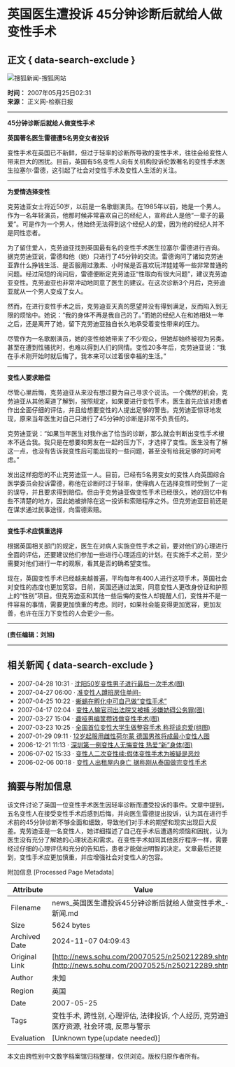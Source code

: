 # 英国医生遭投诉 45分钟诊断后就给人做变性手术

## 正文 { data-search-exclude }


![搜狐新闻-搜狐网站](https://images.sohu.com/uiue/sohu_logo/2006/news_logo3.gif)

**时间：** 2007年05月25日02:31  
**来源：** 正义网-检察日报

---

**45分钟诊断后就给人做变性手术**

**英国著名医生雷德遭5名男变女者投诉**

变性手术在英国已不新鲜，但过于轻率的诊断所导致的变性手术，往往会给变性人带来巨大的困扰。目前，英国有5名变性人向有关机构投诉伦敦著名的变性手术医生拉塞尔·雷德，这引起了社会对变性手术及变性人生活的关注。

---

**为爱情选择变性**

克劳迪亚女士将近50岁，以前是一名歌剧演员。在1985年以前，她是一个男人。作为一名年轻演员，他那时候非常喜欢自己的经纪人，宣称此人是他“一辈子的最爱”。可是作为一个男人，他始终无法得到这个经纪人的爱，因为他的经纪人并不是同性恋者。

为了留住爱人，克劳迪亚找到英国最有名的变性手术医生拉塞尔·雷德进行咨询。据克劳迪亚说，雷德和他（她）只进行了45分钟的交流。雷德询问了诸如克劳迪亚靠什么挣钱生活、是否服用过激素、小时候是否喜欢玩洋娃娃等一些非常普通的问题。经过简短的询问后，雷德便断定克劳迪亚“性取向有很大问题”，建议克劳迪亚变性。克劳迪亚也非常冲动地同意了医生的建议。在这次诊断3个月后，克劳迪亚就从一个男人变成了女人。

然而，在进行变性手术之后，克劳迪亚天真的愿望并没有得到满足，反而陷入到无限的烦恼中。她说：“我的身体不再是我自己的了。”而她的经纪人在和她相处一年之后，还是离开了她，留下克劳迪亚独自长久地承受着变性带来的压力。

尽管作为一名歌剧演员，她的变性给她带来了不少观众，但她却始终被视为另类。甚至在遭到性骚扰时，也难以得到人们的同情。变性20多年后，克劳迪亚说：“我在手术刚开始时就后悔了。我本来可以过着很幸福的生活。”

---

**变性人要求赔偿**

尽管心里后悔，克劳迪亚从来没有想过要为自己寻求个说法。一个偶然的机会，克劳迪亚从其他渠道了解到，按照规定，如果要进行变性手术，医生首先应该对患者作出全面仔细的评估，并且给想要变性的人提出足够的警告。克劳迪亚惊讶地发现，原来当年医生对自己只进行了45分钟的诊断是非常不负责任的。

克劳迪亚说：“如果当年医生对我作出了恰当的诊断，那么就会判断出变性手术根本不适合我。我只是在想要和男友在一起的压力下，才选择了变性。医生没有了解这一点，也没有告诉我变性后可能出现的一些问题，甚至没有给我足够的时间考虑。”

发出这样抱怨的不止克劳迪亚一人。目前，已经有5名男变女的变性人向英国综合医学委员会投诉雷德，称他在诊断时过于轻率，使得病人在选择变性时受到了一定的误导，并且要求得到赔偿。但由于克劳迪亚做变性手术已经很久，她的回忆中有些不清楚的地方，因此她被排除在这一投诉和索赔程序之外。但克劳迪亚目前还是在谋求通过民事途径，向雷德索赔。

---

**变性手术应慎重选择**

根据英国相关部门的规定，医生在对病人实施变性手术之前，要对他们的心理进行全面的评估，还要建议他们参加一些进行心理适应的计划。在实施手术之前，至少需要对他们进行一年的观察，看其是否的确希望变性。

现在，英国变性手术已经越来越普遍，平均每年有400人进行这项手术，英国社会对变性的态度也更加宽容。日前，英国还通过法案，同意变性人更改身份证和护照上的“性别”项目。但克劳迪亚和其他一些后悔的变性人却提醒人们，变性并不是一件容易的事情，需要更加慎重的考虑。同时，如果社会能变得更加宽容，更加友善，也许在压力下变性的人会更少一些。

---

**(责任编辑：刘旭)**

---

## 相关新闻 { data-search-exclude }

- 2007-04-28 10:31 · [沈阳50岁变性男子进行最后一次手术(图)](https://news.sohu.com/20070428/n249760491.shtml)
- 2007-04-27 06:00 · [准变性人蹲班房住单间-](https://news.sohu.com/20070427/n249726174.shtml)
- 2007-04-25 10:22 · [蜥蜴在孵化中可自己做“变性手术”](https://news.sohu.com/20070425/n249680142.shtml)
- 2007-04-17 02:04 · [变性人输官司出法院又被捕 涉嫌妨碍公务罪(图)](https://news.sohu.com/20070417/n249481244.shtml)
- 2007-03-27 15:04 · [聋哑男编筐攒钱做变性手术(图)](https://news.sohu.com/20070327/n249009717.shtml)
- 2007-03-23 10:25 · [全国首位变性大学生做整容手术 称将谈恋爱(组图)](https://news.sohu.com/20070323/n248922775.shtml)
- 2007-01-29 09:11 · [12岁起服用雌性荷尔蒙 德国男孩将成最小变性人图](https://news.sohu.com/20070129/n247900568.shtml)
- 2006-12-21 11:13 · [深圳第一例变性人无悔变性 热爱“新”身体(图)](https://news.sohu.com/20061221/n247182439.shtml)
- 2006-07-02 15:33 · [变性人二次变性续:假体变性手术为被疑是恶炒](https://news.sohu.com/20060702/n244054079.shtml)
- 2006-02-06 00:18 · [变性人出租屋内身亡 据称刚从泰国做完变性手术](https://news.sohu.com/20060206/n241677705.shtml)

## 摘要与附加信息

<!-- tcd_abstract -->
该文件讨论了英国一位变性手术医生因轻率诊断而遭受投诉的事件。文章中提到，五名变性人在接受变性手术后感到后悔，并向医生雷德提出投诉，认为其在进行手术前的45分钟诊断不够全面和细致，导致他们对手术的期望和现实出现巨大反差。克劳迪亚是一名变性人，她详细描述了自己在手术后遭遇的烦恼和困扰，认为医生没有充分了解她的心理状态和需求。在变性手术如同其他医疗程序一样，需要经过仔细的心理评估和充分的告知后，患者才能做出明智的决定。文章最后还提到，变性手术应更加慎重，并应增强社会对变性人的包容。
<!-- tcd_abstract_end -->

附加信息 [Processed Page Metadata]

| Attribute       | Value                                  |
|-----------------|----------------------------------------|
| Filename        | news_英国医生遭投诉45分钟诊断后就给人做变性手术_-_新闻.md                             |
| Size            | 5624 bytes                           |
| Archived Date   | 2024-11-07 04:09:43                             |
| Original Link   | [http://news.sohu.com/20070525/n250212289.shtml](http://news.sohu.com/20070525/n250212289.shtml)                       |
| Author          | 未知                               |
| Region          | 英国                               |
| Date            | 2007-05-25                                 |
| Tags            | 变性手术, 跨性别, 心理评估, 法律投诉, 个人经历, 克劳迪亚, 医疗资源, 社会环境, 反思与警示                                 |
| Evaluation            | [Unknown type(update needed)]                                 |
<!-- tcd_table_end -->

本文由跨性别中文数字档案馆归档整理，仅供浏览。版权归原作者所有。

